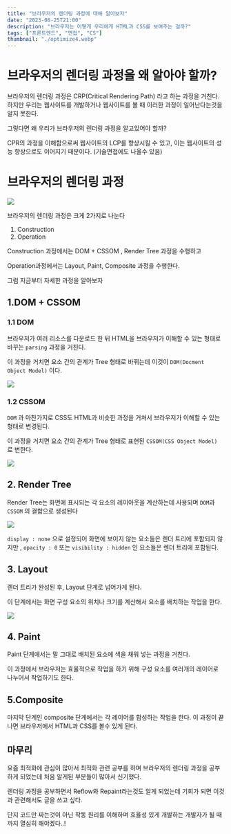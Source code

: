 ```yaml
---
title: "브라우저의 렌더링 과정에 대해 알아보자"
date: "2023-08-25T21:00"
description: "브라우저는 어떻게 우리에게 HTML과 CSS를 보여주는 걸까?"
tags: ["프론트엔드", "면접", "CS"]
thumbnail: "./optimize4.webp"
---
```




# 브라우저의 렌더링 과정을 왜 알아야 할까?
브라우저의 렌더링 과정은 CRP(Critical Rendering Path) 라고 하는 과정을 거친다. 하지만 우리는 웹사이트를 개발하거나 웹사이트를 볼 때 이러한 과정이 일어난다는것을 알지 못한다.

그렇다면 왜 우리가 브라우저의 렌더링 과정을 알고있어야 할까?

CPR의 과정을 이해함으로써 웹사이트의 LCP를 향상시킬 수 있고, 이는 웹사이트의 성능 향상으로도 이어지기 때문이다. (기술면접에도 나올수 있음)


# 브라우저의 렌더링 과정

![](https://velog.velcdn.com/images/dohi/post/7f303a89-b775-4a04-9cf6-1178df0ed424/image.png)

브라우저의 렌더링 과정은 크게 2가지로 나눈다

1. Construction
2. Operation


Construction 과정에서는 DOM + CSSOM , Render Tree 과정을 수행하고

Operation과정에서는 Layout, Paint, Composite 과정을 수행한다.


그럼 지금부터 자세한 과정을 알아보자


## 1.DOM + CSSOM

### 1.1 DOM
브라우저가 여러 리소스를 다운로드 한 뒤 HTML을 브라우저가 이해할 수 있는 형태로 바꾸는 `parsing` 과정을 거친다.

이 과정을 거치면 요소 간의 관계가 Tree 형태로 바뀌는데 이것이 `DOM(Docment Object Model)` 이다.

![](https://velog.velcdn.com/images/dohi/post/7ed7a710-f8d0-441d-98e8-a34890ea0a50/image.png)


### 1.2 CSSOM
`DOM` 과 마찬가지로 CSS도 HTML과 비슷한 과정을 거쳐서 브라우저가 이해할 수 있는 형태로 변경된다.

이 과정을 거치면 요소 간의 관계가 Tree 형태로 표현된 `CSSOM(CSS Object Model)` 로 변한다.

![](https://velog.velcdn.com/images/dohi/post/aa5c6b49-5d42-4a10-9786-4df074fcfd2b/image.png)

## 2. Render Tree
Render Tree는 화면에 표시되는 각 요소의 레이아웃을 계산하는데 사용되며 `DOM`과 `CSSOM` 의 결합으로 생성된다

![](https://velog.velcdn.com/images/dohi/post/197052e2-85e5-4dae-900f-92a724a152d1/image.png)


`display : none` 으로 설정되어 화면에 보이지 않는 요소들은 렌더 트리에 포함되지 않지만 , `opacity : 0` 또는 `visibility : hidden` 인 요소들은 렌더 트리에 포함된다.


## 3. Layout
렌더 트리가 완성된 후, Layout 단계로 넘어가게 된다.

이 단계에서는 화면 구성 요소의 위치나 크기를 계산해서 요소를 배치하는 작업을 한다.

![](https://velog.velcdn.com/images/dohi/post/6422682e-aca3-4114-a9e7-68e7049dfb78/image.png)


## 4. Paint
Paint 단계에서는 말 그대로 배치된 요소에 색을 채워 넣는 과정을 거친다.

이 과정에서 브라우저는 효율적으로 작업을 하기 위해 구성 요소를 여러개의 레이어로 나누어서 작업하기도 한다.

## 5.Composite
마지막 단계인 composite 단계에서는 각 레이어를 합성하는 작업을 한다.
이 과정이 끝나면 브라우저에서 HTML과 CSS를 볼수 있게 된다.



## 마무리
요즘 최적화에 관심이 많아서 최적화 관련 공부를 하며 브라우저의 렌더링 과정을 공부하게 되었는데 처음 알게된 부분들이 많아서 신기했다.

렌더링 과정을 공부하면서 Reflow와 Repaint라는것도 알게 되었는데 기회가 되면 이것과 관련해서도 글을 쓰고 싶다.

단지 코드만 짜는것이 아닌 작동 원리를 이해하며 효율성 있게 개발하는 개발자가 될 때까지 열심히 해야겠다..!